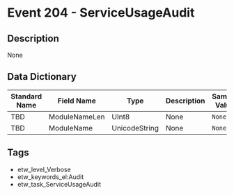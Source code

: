 # Event 204 - ServiceUsageAudit

## Description
None

## Data Dictionary
|Standard Name|Field Name|Type|Description|Sample Value|
|---|---|---|---|---|
|TBD|ModuleNameLen|UInt8|None|`None`|
|TBD|ModuleName|UnicodeString|None|`None`|

## Tags
* etw_level_Verbose
* etw_keywords_el:Audit
* etw_task_ServiceUsageAudit